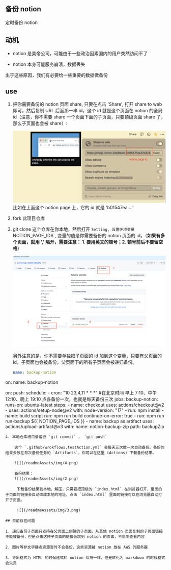 ## 备份 notion

定时备份 notion

## 动机

- notion 是美帝公司，可能由于一些政治因素国内的用户突然访问不了

- notion 本身可能服务崩溃，数据丢失

出于这些原因，我们有必要给一些重要的数据做备份

## use

1. 把你需要备份的 notion 页面 share, 只要在点击 'Share', 打开 share to web 即可，然后复制 URL 后面那一串 id，这个 id 就是这个页面在 notion 的全局 id（注意，你不需要 share 一个页面下面的子页面，只要顶级页面 share 了，那么子页面也会被 share）:

   ![](/readmeAssets/img/1.png)
   比如在上面这个 notion page 上，它的 id 就是 'b01547ea....'
   
2. fork 此项目仓库

3. git clone 这个仓库在你本地，然后打开 `Setting, 设置环境变量 `NOTION_PAGE_IDS`, 变量的值是你需要备份的 notion 页面的 id。（**如果有多个页面，就用 ',' 隔开，需要注意： 1. 要用英文的顿号；2. 顿号前后不要留空格**）

    ![](/readmeAssets/img/5.png)

   另外注意的是，你不需要单独把子页面的 id 加到这个变量，只要有父页面的 id，子页面也会被备份，父页面下的所有子页面会被递归备份。

    ```yml title=".github/workflows/backupAction.yml 执行备份的 action"
    name: backup-notion

  on:
  name: backup-notion

  on:
    push:
    schedule:
      - cron: "10 23,4,11 * * *" #在北京时间 早上 7:10、中午 12:10、晚上 19:10 点各备份一次，也就是每天备份三次
  jobs:
    backup-notion:
      runs-on: ubuntu-latest
      steps:
        - name: checkout
          uses: actions/checkout@v2
        - uses: actions/setup-node@v2
          with:
            node-version: "17"
        - run: npm install
        - name: build script
          run: npm run build
          continue-on-error: true
        - run: npm run run-backup ${{ NOTION_PAGE_IDS }}
        - name: backup as artifact
          uses: actions/upload-artifact@v3
          with: 
            name: notion-backup-zip
            path: backupZip
```
4. 本地仓库根目录运行 `git commit` ， `git push`

    这个 `.github/wrokflows.testAction.yml` 会每天三次做一次自动备份。备份的结果会放在每次备份任务的 `Artifacts`，你可以在这里 (Actions) 下载备份结果。

    ![](/readmeAssets/img/4.png)

    备份结果：
    ![](/readmeAssets/img/2.png)

     下载备份结果到本地，解压，只需要把顶级的 `index.html` 在浏览器打开，里面的子页面的链接会自动改成本地的地址，点击 `index.html` 里面的链接可以在浏览器自动打开子页面。

     ![](/readmeAssets/img/3.png)

## 目前存在问题

1. 递归备份子页面只支持在父页面上创建的子页面，从其他 notion 页面复制的子页面链接不能被备份，但是点击这种子页面的链接会跳到 notion 的页面，不影响查看内容

2. 图片等非文字静态资源暂时不会备份，这些资源被 notion 放在 AWS 的服务器

3. 导出格式为 HTML 的时候格式和 notion 保持一样，但是转化为 markdown 的时候格式会失真